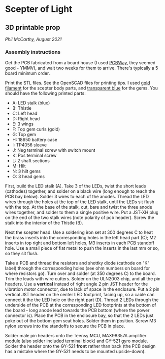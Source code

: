 # Scepter of Light
## 3D printable prop

*Phil McCarthy, August 2021*


### Assembly instructions
Get the PCB fabricated from a board house (I used [PCBWay](https://www.pcbway.com), they seemed good - YMMV), and wait two weeks for them to arrive. There's typically a 5 board minimum order.

Print the STL files. See the OpenSCAD files for printing tips. I used [gold filament](https://shop.prusa3d.com/en/prusament/958-prusament-petg-yellow-gold-transparent-1kg.html) for the scepter body parts, and [transparent blue](https://www.amazon.co.uk/gp/product/B07T7MBGVL/ref=ppx_yo_dt_b_search_asin_title?ie=UTF8&psc=1) for the gems. You should have the following printed parts:
- A: LED stalk (blue)
- B: Thistle
- C: Left head
- D: Right head
- E: 3 wings
- F: Top gem curls (gold)
- G: Top gem
- H: 18650 battery case
- I: TP4056 sleeve
- J: Neg terminal screw with switch mount
- K: Pos terminal screw
- L: 2 shaft sections
- M: Hilt
- N: 3 hilt gems
- O: 3 head gems

First, build the LED stalk (A). Take 3 of the LEDs, twist the short leads (cathodes) together, and solder on a black wire (long enough to reach the PCB bay below). Solder 3 wires to each of the anodes. Thread the LED wires through the holes at the top of the LED stalk, until the LEDs sit flush with the top. At the base of the stalk, cut, bare and twist the three anode wires together, and solder to them a single positive wire. Put a JST-XH plug on the end of the two stalk wires (note polarity of pcb header).
Screw the stalk into the interior of the Thistle (B). 

Next the scepter head. Use a soldering iron set at 300 degrees C to heat the brass inserts into the corresponding holes in the left head part (C); M2 inserts in top right and bottom left holes, M3 inserts in each PCB standoff hole. Use a small piece of flat metal to push the inserts in the last mm or so, so they sit flush.

Take a PCB and thread the resistors and shottky diode (cathode on "K" label) through the corresponding holes (see ohm numbers on board for where resistors go). Turn over and solder (at 350 degrees C) to the board. Trim the leads with wire cutters.
Solder on the ULN2003 chip, and all the pin headers. Use a **vertical** instead of right angle 2 pin JST header for the vibration motor connector, due to lack of space in the enclosure. Put a 2 pin vertical JST header on the center LED footprint, facing up, so a cable can connect it the the LED hole on the right part (D).
Thread 2 LEDs through the underside of the PCB at the corresponding LED footprints at the bottom of the board - long anode lead towards the PCB bottom (where the power connector is). Place the PCB in the enclosure bay, so that the 2 LEDs just poke out of the bottom gem seat holes. Solder them in position. Screw M3 nylon screws into the standoffs to secure the PCB in place.

Solder male pin headers onto the Teensy MCU, MAX98357A amplifier module (also solder included terminal block) and GY-521 gyro module. Solder the header onto the GY-521 **front** rather than back (the PCB design has a mistake where the GY-521 needs to be mounted upside-down).


